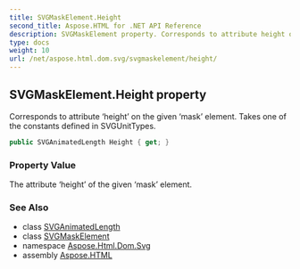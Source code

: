 ```yaml
---
title: SVGMaskElement.Height
second_title: Aspose.HTML for .NET API Reference
description: SVGMaskElement property. Corresponds to attribute height on the given mask element. Takes one of the constants defined in SVGUnitTypes
type: docs
weight: 10
url: /net/aspose.html.dom.svg/svgmaskelement/height/
---
```

## SVGMaskElement.Height property

Corresponds to attribute ‘height’ on the given ‘mask’ element. Takes one of the constants defined in SVGUnitTypes.

```csharp
public SVGAnimatedLength Height { get; }
```

### Property Value

The attribute ‘height’ of the given ‘mask’ element.

### See Also

* class [SVGAnimatedLength](../../../aspose.html.dom.svg.datatypes/svganimatedlength/)
* class [SVGMaskElement](../)
* namespace [Aspose.Html.Dom.Svg](../../../aspose.html.dom.svg/)
* assembly [Aspose.HTML](../../../)
